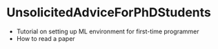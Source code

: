 # UnsolicitedAdviceForPhDStudents

- Tutorial on setting up ML environment for first-time programmer 
- How to read a paper
